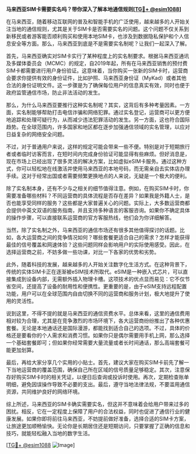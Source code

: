 **马来西亚SIM卡需要实名吗？带你深入了解本地通信规则[[TG💪+ @esim1088](https://t.me/s/esim1088)]**

在马来西亚，随着移动互联网的普及和智能手机的广泛使用，越来越多的人开始关注当地的通信规则，尤其是关于SIM卡是否需要实名的问题。这个问题不仅关系到新移民或者游客能否顺利购买和使用本地SIM卡，也涉及到数据隐私保护和个人信息安全等方面。那么，马来西亚到底是不是需要实名制呢？让我们一起深入了解。

首先，马来西亚确实对SIM卡实行了某种程度上的实名制要求。根据马来西亚通讯及多媒体委员会（MCMC）的规定，自2019年起，所有在马来西亚销售的预付费SIM卡都需要进行用户身份验证。这意味着，当你购买一张新的SIM卡时，运营商会要求你提供有效的身份证件，比如护照、马来西亚身份证（MyKad）或者其他合法的身份证明文件。这一步骤是为了确保每位用户的信息真实有效，同时也便于政府监管通信市场，防止非法活动的发生。

那么，为什么马来西亚要推行这种实名制呢？其实，这背后有多种考量因素。一方面，实名制能够帮助打击电信诈骗和网络犯罪。通过实名登记，运营商可以更方便地追踪和处理可疑行为，从而减少违法犯罪活动的发生。另一方面，这也符合国际趋势。在全球范围内，许多国家和地区都在逐步加强通信领域的实名管理，以应对日益复杂的网络安全问题。

不过，对于普通用户来说，这样的规定可能会带来一些不便。特别是对于短期旅行者或者临时访客而言，在短时间内完成身份验证可能显得有些麻烦。但好消息是，现在市场上已经出现了很多灵活的解决方案，比如虚拟eSIM卡服务。通过这种方式，你可以轻松地在线激活并使用马来西亚的本地号码，而无需亲自去实体店办理手续。这对于经常出国或者需要频繁更换地点的人来说，无疑是一个极大的便利。

除了实名制本身，还有不少与之相关的细节值得注意。例如，在购买SIM卡时，你需要准备哪些材料？不同运营商的具体流程是否存在差异？如果我是外籍人士，是否也能享受同样的服务？这些都是大家普遍关心的问题。实际上，大多数运营商都会提供中英文双语的服务指南，并且支持多种语言的客服咨询。如果你不确定具体的操作步骤，可以直接联系运营商的官方客服热线，他们会为你详细解答。

当然，除了实名制之外，马来西亚的通信市场还有很多其他值得探讨的话题。比如，各大运营商之间的竞争情况如何？哪些套餐更适合自己的需求？怎样才能获得最佳的信号覆盖和网速体验？这些问题同样会影响用户的实际使用感受。因此，在选择运营商之前，不妨多做一些功课，对比一下各家的优势和劣势。

此外，随着科技的发展，越来越多的人开始关注数字化生活方式。在这种背景下，传统的实体SIM卡正在逐渐被eSIM技术所取代。eSIM是一种嵌入式芯片，可以直接集成到设备内部，无需额外插入物理卡槽。这项技术的优点显而易见：它不仅节省空间，还提高了设备的耐用性和便携性。更重要的是，由于eSIM支持远程配置功能，用户可以在全球范围内自由切换不同的运营商和服务计划，极大地提升了使用的灵活性。

说到这里，不得不提的就是马来西亚的通信资费水平。总体来看，这里的通信费用相对较为合理，尤其是在竞争激烈的市场环境下，各大运营商纷纷推出了各种优惠套餐。无论是本地通话还是国际漫游，都能找到适合自己的选项。不过，具体的价格还是要看你的个人需求和消费习惯。如果你只是偶尔需要用手机上网，那么选择一个基础套餐即可；但如果你经常需要大量流量或者长时间通话，那么高端套餐可能更加划算。

最后，再给大家分享几个实用的小贴士。首先，建议大家在购买SIM卡前先了解一下当地运营商的覆盖范围，确保自己所在区域的信号质量足够稳定。其次，注意保存好购买SIM卡时的相关凭证，以便日后查询或投诉时使用。再次，定期检查账单明细，避免因误操作导致不必要的支出。最后，遵守当地法律法规，不要滥用通信资源，共同维护良好的网络环境。

综上所述，马来西亚的SIM卡确实需要实名，但这并不意味着会给用户带来过多的困扰。相反，它在一定程度上保障了用户的合法权益，同时也促进了通信行业的健康发展。如果你即将前往马来西亚，不妨提前做好准备，选择合适的SIM卡方案，让旅途更加顺畅愉快。无论你是长期居住还是短期访问，只要掌握了正确的信息和技巧，就能轻松融入当地的数字生活。

[[TG💪+ @esim1088](https://t.me/s/esim1088) ![Image](https://i.postimg.cc/4NQfJmqS/Snipaste-2025-05-13-00-14-12.png)]